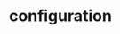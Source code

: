---
title: "configuration"
permalink: /categories/configuration/
layout: category
author_profile: true
taxonomy: configuration
---